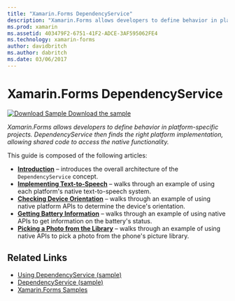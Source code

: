 ```yaml
---
title: "Xamarin.Forms DependencyService"
description: "Xamarin.Forms allows developers to define behavior in platform-specific projects. DependencyService then finds the right platform implementation, allowing shared code to access the native functionality."
ms.prod: xamarin
ms.assetid: 403479F2-6751-41F2-ADCE-3AF595062FE4
ms.technology: xamarin-forms
author: davidbritch
ms.author: dabritch
ms.date: 03/06/2017
---
```


# Xamarin.Forms DependencyService

[![Download Sample](~/media/shared/download.png) Download the sample](https://developer.xamarin.com/samples/UsingDependencyService)

_Xamarin.Forms allows developers to define behavior in platform-specific projects. DependencyService then finds the right platform implementation, allowing shared code to access the native functionality._

This guide is composed of the following articles:

- **[Introduction](introduction.md)** &ndash; introduces the overall architecture of the `DependencyService` concept.
- **[Implementing Text-to-Speech](text-to-speech.md)** &ndash; walks through an example of using each platform's native text-to-speech system.
- **[Checking Device Orientation](device-orientation.md)** &ndash; walks through an example of using native platform APIs to determine the device's orientation.
- **[Getting Battery Information](battery-info.md)** &ndash; walks through an example of using native APIs to get information on the battery's status.
- **[Picking a Photo from the Library](photo-picker.md)** &ndash; walks through an example of using native APIs to pick a photo from the phone's picture library.


## Related Links

- [Using DependencyService (sample)](https://developer.xamarin.com/samples/UsingDependencyService)
- [DependencyService (sample)](https://developer.xamarin.com/samples/xamarin-forms/DependencyService/DependencyServiceSample)
- [Xamarin.Forms Samples](https://github.com/xamarin/xamarin-forms-samples)
